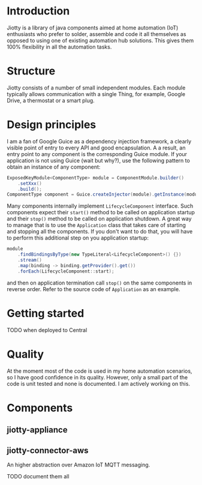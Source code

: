# Introduction
Jiotty is a library of java components aimed at home automation (IoT) enthusiasts who prefer to solder, assemble and code it all themselves as opposed to using 
one of existing automation hub solutions. This gives them 100% flexibility in all the automation tasks.
# Structure
Jiotty consists of a number of small independent modules. Each module typically allows communication with a single Thing, for example, Google Drive, 
a thermostat or a smart plug.
# Design principles
I am a fan of Google Guice as a dependency injection framework, a clearly visible point of entry to every API and good
encapsulation. A a result, an entry point to any component is the corresponding Guice module. 
If your application is not using Guice (wait but why?), use the following pattern to obtain an instance
 of any component:
```java
ExposedKeyModule<ComponentType> module = ComponentModule.builder()
    .setXxx()
    .build();
ComponentType component = Guice.createInjector(module).getInstance(module.getExposedKey());
```
  
Many components internally implement `LifecycleComponent` interface. Such components expect their `start()` method to be called on application startup and their `stop()` 
method to be called on application shutdown. A great way to manage that is to use the `Application` class that takes care of starting and stopping all the 
components. If you don't want to do that, you will have to perform this additional step on you application startup:
```java
module
    .findBindingsByType(new TypeLiteral<LifecycleComponent>() {})
    .stream()
    .map(binding -> binding.getProvider().get())
    .forEach(LifecycleComponent::start);
```

and then on application termination call `stop()` on the same components in reverse order. Refer to the source code of `Application` as an example.

# Getting started
TODO when deployed to Central

# Quality
At the moment most of the code is used in my home automation scenarios, so I have good confidence in its quality. 
However, only a small part of the code is unit tested and none is documented. 
I am actively working on this.
        
# Components
## jiotty-appliance

## jiotty-connector-aws
An higher abstraction over Amazon IoT MQTT messaging.

TODO document them all
